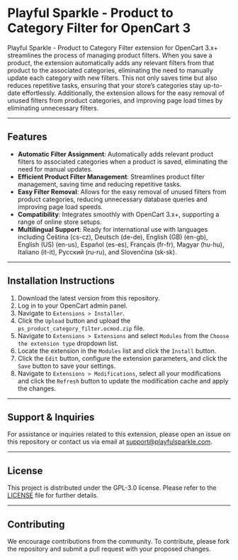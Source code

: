 # Playful Sparkle - Product to Category Filter for OpenCart 3

Playful Sparkle - Product to Category Filter extension for OpenCart 3.x+ streamlines the process of managing product filters. When you save a product, the extension automatically adds any relevant filters from that product to the associated categories, eliminating the need to manually update each category with new filters. This not only saves time but also reduces repetitive tasks, ensuring that your store’s categories stay up-to-date effortlessly. Additionally, the extension allows for the easy removal of unused filters from product categories, and improving page load times by eliminating unnecessary filters.

---

## Features

- **Automatic Filter Assignment**: Automatically adds relevant product filters to associated categories when a product is saved, eliminating the need for manual updates.
- **Efficient Product Filter Management**: Streamlines product filter management, saving time and reducing repetitive tasks.
- **Easy Filter Removal**: Allows for the easy removal of unused filters from product categories, reducing unnecessary database queries and improving page load speeds.
- **Compatibility**: Integrates smoothly with OpenCart 3.x+, supporting a range of online store setups.
- **Multilingual Support**: Ready for international use with languages including Čeština (cs-cz), Deutsch (de-de), English (GB) (en-gb), English (US) (en-us), Español (es-es), Français (fr-fr), Magyar (hu-hu), Italiano (it-it), Русский (ru-ru), and Slovenčina (sk-sk).

---

## Installation Instructions

1. Download the latest version from this repository.
2. Log in to your OpenCart admin panel.
3. Navigate to `Extensions > Installer`.
4. Click the `Upload` button and upload the `ps_product_category_filter.ocmod.zip` file.
5. Navigate to `Extensions > Extensions` and select `Modules` from the `Choose the extension type` dropdown list.
6. Locate the extension in the `Modules` list and click the `Install` button.
7. Click the `Edit` button, configure the extension parameters, and click the `Save` button to save your settings.
8. Navigate to `Extensions > Modifications`, select all your modifications and click the `Refresh` button to update the modification cache and apply the changes.

---

## Support & Inquiries

For assistance or inquiries related to this extension, please open an issue on this repository or contact us via email at [support@playfulsparkle.com](mailto:support@playfulsparkle.com).

---

## License

This project is distributed under the GPL-3.0 license. Please refer to the [LICENSE](./LICENSE) file for further details.

---

## Contributing

We encourage contributions from the community. To contribute, please fork the repository and submit a pull request with your proposed changes.
